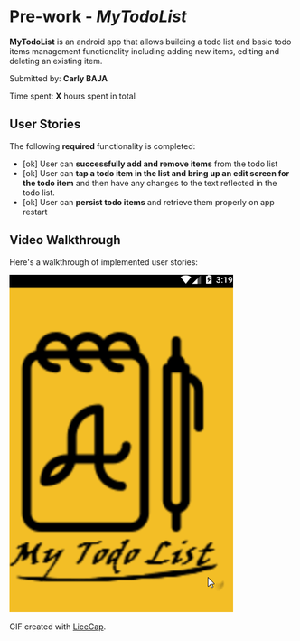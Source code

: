# 
 

# Pre-work - *MyTodoList*

**MyTodoList** is an android app that allows building a todo list and basic todo items management functionality including adding new items, editing and deleting an existing item.

Submitted by: **Carly BAJA**

Time spent: **X** hours spent in total

## User Stories

The following **required** functionality is completed:

* [ok] User can **successfully add and remove items** from the todo list
* [ok] User can **tap a todo item in the list and bring up an edit screen for the todo item** and then have any changes to the text reflected in the todo list.
* [ok] User can **persist todo items** and retrieve them properly on app restart


## Video Walkthrough 

Here's a walkthrough of implemented user stories:

<img src='https://github.com/cbaja/MyTodoList/blob/master/MyTodoList-5.gif' title='Video Walkthrough' width='' alt='Video Walkthrough' />

GIF created with [LiceCap](http://www.cockos.com/licecap/).

